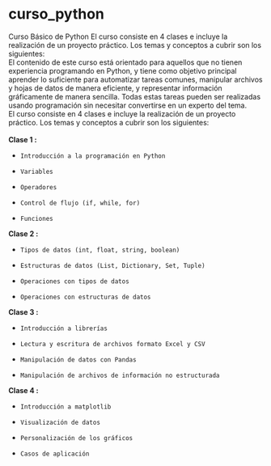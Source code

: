 # curso_python
Curso Básico de Python
El curso consiste en 4 clases e incluye la realización de un proyecto práctico. Los temas y conceptos a cubrir son los siguientes:
\
El contenido de este curso está orientado para aquellos que no tienen experiencia programando en Python, y tiene como objetivo principal aprender lo suficiente para automatizar tareas comunes, manipular archivos y hojas de datos de manera eficiente, y representar información gráficamente de manera sencilla. Todas estas tareas pueden ser realizadas usando programación sin necesitar convertirse en un experto del tema.
\
El curso consiste en 4 clases e incluye la realización de un proyecto práctico. Los temas y conceptos a cubrir son los siguientes:
\
\
**Clase 1 :**
*     Introducción a la programación en Python
*     Variables
*     Operadores
*     Control de flujo (if, while, for)
*     Funciones 

**Clase 2 :**
*     Tipos de datos (int, float, string, boolean)
*     Estructuras de datos (List, Dictionary, Set, Tuple)
*     Operaciones con tipos de datos
*     Operaciones con estructuras de datos

**Clase 3 :**
*     Introducción a librerías
*     Lectura y escritura de archivos formato Excel y CSV
*     Manipulación de datos con Pandas
*     Manipulación de archivos de información no estructurada

**Clase 4 :**
*     Introducción a matplotlib
*     Visualización de datos
*     Personalización de los gráficos
*     Casos de aplicación

